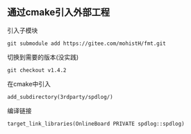## 通过cmake引入外部工程

引入子模块

`git submodule add https://gitee.com/mohistH/fmt.git`

切换到需要的版本(没实践)

`git checkout v1.4.2`

在cmake中引入

`add_subdirectory(3rdparty/spdlog/)`

编译链接

`target_link_libraries(OnlineBoard PRIVATE spdlog::spdlog)`